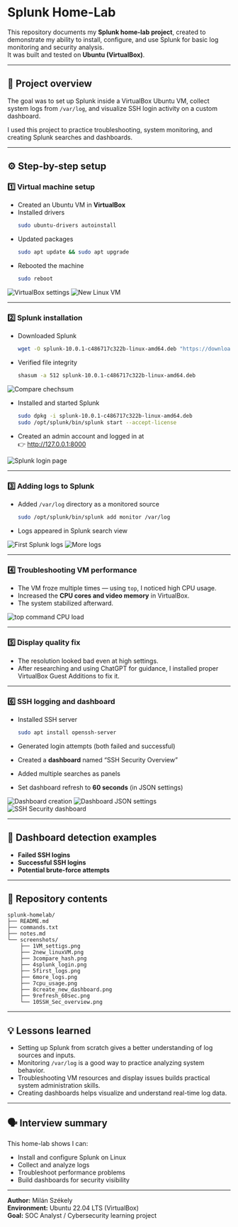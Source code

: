 # Splunk Home-Lab

This repository documents my **Splunk home-lab project**, created to demonstrate my ability to install, configure, and use Splunk for basic log monitoring and security analysis.  
It was built and tested on **Ubuntu (VirtualBox)**.

---

## 🧠 Project overview

The goal was to set up Splunk inside a VirtualBox Ubuntu VM, collect system logs from `/var/log`, and visualize SSH login activity on a custom dashboard.

I used this project to practice troubleshooting, system monitoring, and creating Splunk searches and dashboards.

---

## ⚙️ Step-by-step setup

### 1️⃣ Virtual machine setup

- Created an Ubuntu VM in **VirtualBox**
- Installed drivers  
  ```bash
  sudo ubuntu-drivers autoinstall
  ```
- Updated packages  
  ```bash
  sudo apt update && sudo apt upgrade
  ```
- Rebooted the machine  
  ```bash
  sudo reboot
  ```

![VirtualBox settings](screenshots/1VM_settings.png)
![New Linux VM](screenshots/2new_linuxVM.png)

---

### 2️⃣ Splunk installation

- Downloaded Splunk  
  ```bash
  wget -O splunk-10.0.1-c486717c322b-linux-amd64.deb "https://download.splunk.com/products/splunk/releases/10.0.1/linux/splunk-10.0.1-c486717c322b-linux-amd64.deb"
  ```

- Verified file integrity  
  ```bash
  shasum -a 512 splunk-10.0.1-c486717c322b-linux-amd64.deb
  ```
![Compare chechsum](screenshots/3compare_hash.png)

- Installed and started Splunk  
  ```bash
  sudo dpkg -i splunk-10.0.1-c486717c322b-linux-amd64.deb
  sudo /opt/splunk/bin/splunk start --accept-license
  ```

- Created an admin account and logged in at  
  👉 http://127.0.0.1:8000

![Splunk login page](screenshots/4splunk_login.png)

---

### 3️⃣ Adding logs to Splunk

- Added `/var/log` directory as a monitored source  
  ```bash
  sudo /opt/splunk/bin/splunk add monitor /var/log
  ```

- Logs appeared in Splunk search view  

![First Splunk logs](screenshots/5first_logs.png)
![More logs](screenshots/6more_logs.png)

---

### 4️⃣ Troubleshooting VM performance

- The VM froze multiple times — using `top`, I noticed high CPU usage.  
- Increased the **CPU cores and video memory** in VirtualBox.  
- The system stabilized afterward.  

![top command CPU load](screenshots/7cpu_usage.png)

---

### 5️⃣ Display quality fix

- The resolution looked bad even at high settings.  
- After researching and using ChatGPT for guidance, I installed proper VirtualBox Guest Additions to fix it.  

---

### 6️⃣ SSH logging and dashboard

- Installed SSH server  
  ```bash
  sudo apt install openssh-server
  ```

- Generated login attempts (both failed and successful)  
- Created a **dashboard** named “SSH Security Overview”  
- Added multiple searches as panels  
- Set dashboard refresh to **60 seconds** (in JSON settings)

![Dashboard creation](screenshots/8create_new_dashboard.png)
![Dashboard JSON settings](screenshots/9refresh_60sec.png)
![SSH Security dashboard](screenshots/10SSH_Sec_overview.png)

---

## 🧩 Dashboard detection examples

- **Failed SSH logins**  
- **Successful SSH logins**  
- **Potential brute-force attempts**

---

## 📁 Repository contents

```
splunk-homelab/
├── README.md
├── commands.txt
├── notes.md
└── screenshots/
    ├── 1VM_settigs.png
    ├── 2new_linuxVM.png
    ├── 3compare_hash.png
    ├── 4splunk_login.png
    ├── 5first_logs.png
    ├── 6more_logs.png
    ├── 7cpu_usage.png
    ├── 8create_new_dashboard.png
    ├── 9refresh_60sec.png
    └── 10SSH_Sec_overview.png
```

---

## 💡 Lessons learned

- Setting up Splunk from scratch gives a better understanding of log sources and inputs.  
- Monitoring `/var/log` is a good way to practice analyzing system behavior.  
- Troubleshooting VM resources and display issues builds practical system administration skills.  
- Creating dashboards helps visualize and understand real-time log data.

---

## 🗣️ Interview summary

This home-lab shows I can:
- Install and configure Splunk on Linux
- Collect and analyze logs
- Troubleshoot performance problems
- Build dashboards for security visibility

---

**Author:** Milán Székely  
**Environment:** Ubuntu 22.04 LTS (VirtualBox)  
**Goal:** SOC Analyst / Cybersecurity learning project  
